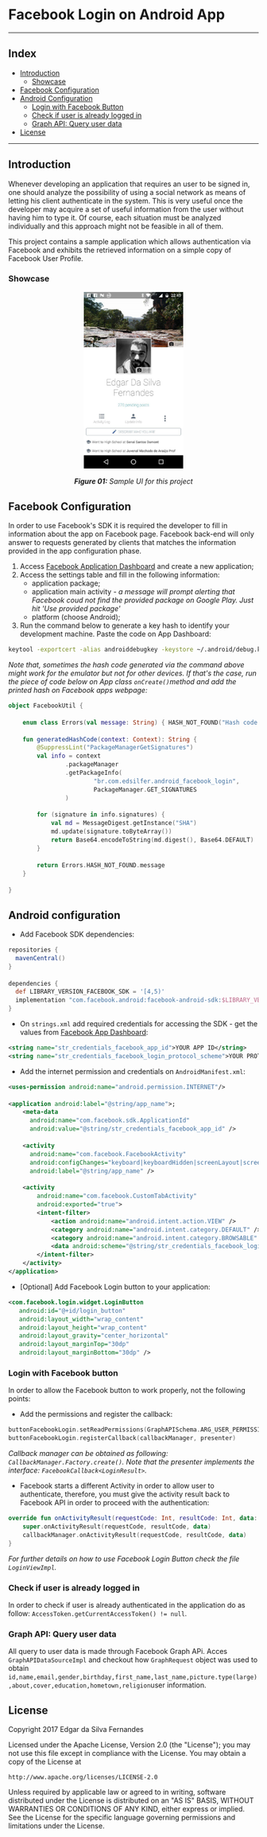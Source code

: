 # Facebook Login on Android App
---
## Index
 * [Introduction](#introduction)
     - [Showcase](#showcase)
 * [Facebook Configuration](#fb-configuration)
 * [Android Configuration](#android-configuration)  
      - [Login with Facebook Button](#login-fb-button)
      - [Check if user is already logged in](#check-logged)
      - [Graph API: Query user data](#fb-query-data)
 * [License](#license)
---

<a name="introduction"></a>

## Introduction
Whenever developing an application that requires an user to be signed in, one should analyze the possibility of using a social network as means of letting his client authenticate in the system. This is very useful once the developer may acquire a set of useful information from the user without having him to type it. Of course, each situation must be analyzed individually and this approach might not be feasible in all of them.

This project contains a sample application which allows authentication via Facebook and exhibits the retrieved information on a simple copy of Facebook User Profile.

<a name="showcase"></a>

### Showcase
<p align="center">
  <img src="showcase/showcase_001.jpg" align="center" width=200>
  <br /><br />
  <i><b>Figure 01:</b> Sample UI for this project</i>
</p>

<a name="fb-configuration"></a>

## Facebook Configuration
In order to use Facebook's SDK it is required the developer to fill in information about the app on Facebook page. Facebook back-end will only answer to requests generated by clients that matches the information provided in the app configuration phase.

1. Access [Facebook Application Dashboard](https://developers.facebook.com/apps/) and create a new application;
2. Access the settings table and fill in the following information:
   * application package;
   * application main activity - _a message will prompt alerting that Facebook coud not find the provided package on Google Play. Just hit 'Use provided package'_
   * platform (choose Android);
3. Run the command below to generate a key hash to identify your development machine. Paste the code on App Dashboard:

```bash
keytool -exportcert -alias androiddebugkey -keystore ~/.android/debug.keystore | openssl sha1 -binary | openssl base64
```
_Note that, sometimes the hash code generated via the command above might work for the emulator but not for other devices. If that's the case, run the piece of code below on App class ```onCreate()```method and add the printed hash on Facebook apps webpage:_

```Kotlin
object FacebookUtil {

    enum class Errors(val message: String) { HASH_NOT_FOUND("Hash code for application unable to be generated") }

    fun generatedHashCode(context: Context): String {
        @SuppressLint("PackageManagerGetSignatures")
        val info = context
                .packageManager
                .getPackageInfo(
                        "br.com.edsilfer.android_facebook_login",
                        PackageManager.GET_SIGNATURES
                )

        for (signature in info.signatures) {
            val md = MessageDigest.getInstance("SHA")
            md.update(signature.toByteArray())
            return Base64.encodeToString(md.digest(), Base64.DEFAULT)
        }

        return Errors.HASH_NOT_FOUND.message
    }

}
```
<a name="android-configuration"></a>

## Android configuration
 - Add Facebook SDK dependencies:

```Groovy
repositories {
  mavenCentral()
}

dependencies {
  def LIBRARY_VERSION_FACEBOOK_SDK = '[4,5)'
  implementation "com.facebook.android:facebook-android-sdk:$LIBRARY_VERSION_FACEBOOK_SDK"
}
```

 -  On ```strings.xml``` add required credentials for accessing the SDK - get the values from [Facebook App Dashboard](https://developers.facebook.com/apps/):
```xml
<string name="str_credentials_facebook_app_id">YOUR APP ID</string>
<string name="str_credentials_facebook_login_protocol_scheme">YOUR PROTOCOL SCHEME</string>
```

 - Add the internet permission and credentials on ```AndroidManifest.xml```:

```xml
<uses-permission android:name="android.permission.INTERNET"/>

<application android:label="@string/app_name">;
    <meta-data
      android:name="com.facebook.sdk.ApplicationId"
      android:value="@string/str_credentials_facebook_app_id" />

    <activity
      android:name="com.facebook.FacebookActivity"
      android:configChanges="keyboard|keyboardHidden|screenLayout|screenSize|orientation"
      android:label="@string/app_name" />

    <activity
        android:name="com.facebook.CustomTabActivity"
        android:exported="true">
        <intent-filter>
            <action android:name="android.intent.action.VIEW" />
            <category android:name="android.intent.category.DEFAULT" />
            <category android:name="android.intent.category.BROWSABLE" />
            <data android:scheme="@string/str_credentials_facebook_login_protocol_scheme" />
        </intent-filter>
    </activity>
</application>
```

 - [Optional] Add Facebook Login button to your application:

 ```xml
<com.facebook.login.widget.LoginButton
    android:id="@+id/login_button"
    android:layout_width="wrap_content"
    android:layout_height="wrap_content"
    android:layout_gravity="center_horizontal"
    android:layout_marginTop="30dp"
    android:layout_marginBottom="30dp" />
 ```

<a name="login-fb-button"></a>

### Login with Facebook button
In order to allow the Facebook button to work properly, not the following points:

 - Add the permissions and register the callback:
```Kotlin
buttonFacebookLogin.setReadPermissions(GraphAPISchema.ARG_USER_PERMISSIONS)
buttonFacebookLogin.registerCallback(callbackManager, presenter)
```
_Callback manager can be obtained as following: ```CallbackManager.Factory.create()```. Note that the presenter implements the interface: ```FacebookCallback<LoginResult>```._

 - Facebook starts a different Activity in order to allow user to authenticate, therefore, you must give the activity result back to Facebook API in order to proceed with the authentication:

```Kotlin
override fun onActivityResult(requestCode: Int, resultCode: Int, data: Intent?) {
    super.onActivityResult(requestCode, resultCode, data)
    callbackManager.onActivityResult(requestCode, resultCode, data)
}
```

_For further details on how to use Facebook Login Button check the file ```LoginViewImpl```._

<a name="check-logged"></a>

### Check if user is already logged in
In order to check if user is already authenticated in the application do as follow: ```AccessToken.getCurrentAccessToken() != null```.

<a name="fb-query-data"></a>

### Graph API: Query user data
All query to user data is made through Facebook Graph APi. Acces ```GraphAPIDataSourceImpl``` and checkout how ```GraphRequest``` object was used to obtain ```id,name,email,gender,birthday,first_name,last_name,picture.type(large),about,cover,education,hometown,religion```user information.

<a name="license"></a>

## License
Copyright 2017 Edgar da Silva Fernandes

Licensed under the Apache License, Version 2.0 (the "License");
you may not use this file except in compliance with the License.
You may obtain a copy of the License at

    http://www.apache.org/licenses/LICENSE-2.0

Unless required by applicable law or agreed to in writing, software
distributed under the License is distributed on an "AS IS" BASIS,
WITHOUT WARRANTIES OR CONDITIONS OF ANY KIND, either express or implied.
See the License for the specific language governing permissions and
limitations under the License.
